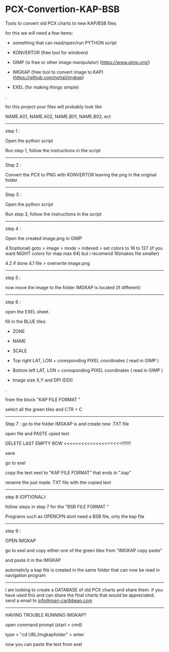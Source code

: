 # PCX-Convertion-KAP-BSB
Tools to convert old PCX charts to new KAP/BSB files

for this we will need a few items: 

* something that can read/open/run PYTHON script 

* KONVERTOR (free tool for windows)

* GIMP (is free or other image manipulator) (https://www.gimp.org/)

* IMGKAP (free tool to convert image to KAP) (https://github.com/nohal/imgkap)

* EXEL (for making things simple)

.

for this project your files will probably look like

NAME.A01,
NAME.A02,
NAME.B01,
NAME.B02,
ect 

___

step 1 :

Open the python script 

Run step 1, follow the instructions in the script

___

Step 2 : 

Convert the PCX to PNG with KONVERTOR leaving the png in the original folder

___

Step 3 :

Open the python script 

Run step 3, follow the instructions in the script

___

step 4 :

Open the created image.png in GIMP

4.1(optional) goto > image > mode > indexed > set colors to 16 to 127 (if you want NIGHT colors for map max 64) but i recomend 16(makes file smaller)

4.2 if done 4.1 file > overwrite image.png

___

step 5 :

now move the image to the folder IMGKAP is located (if different)

___

step 6 :

open the EXEL sheet. 

fill in the BLUE tiles: 

* ZONE

* NAME

* SCALE

* Top right LAT, LON + coresponding PIXEL coordinates ( read in GIMP )

* Bottom left LAT, LON + coresponding PIXEL coordinates ( read in GIMP )

* Image size X,Y and DPI (DDI)

.

from the block "KAP FILE FORMAT "

select all the green tiles and CTR + C

___

Step 7 :
go to the folder IMGKAP is and create new .TXT file

open file and PASTE cpied text

DELETE LAST EMPTY ROW <<<<<<<<<<<<<<<<<<<<!!!!!!!

save

go to exel 

copy the text next to "KAP FILE FORMAT" that ends in ".kap"

rename the just made .TXT file with the copied text

___

step 8 (OPTIONAL):

follow steps in step 7 for the "BSB FILE FORMAT "

Programs such as OPENCPN dont need a BSB file, only the kap file 

___

step 9 :

OPEN IMGKAP 

go to exel and copy either one of the green tiles from "IMGKAP copy paste"  

and paste it in the IMGKAP 

automaticly a kap file is created in the same folder that can now be read in navigation program 

___

I am looking to create a DATABASE of old PCX charts and share them. if you have used this and can share the final charts that would be appreciated.
send a email to info@mari-caribbean.com

___

HAVING TROUBLE RUNNING IMGKAP?

open command prompt (start > cmd)

type > "cd URL/imgkapfolder" > enter

now you can paste the text from exel
